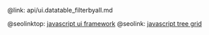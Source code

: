 @link: api/ui.datatable_filterbyall.md

@seolinktop: [javascript ui framework](https://webix.com)
@seolink: [javascript tree grid](https://webix.com/widget/treetable/)